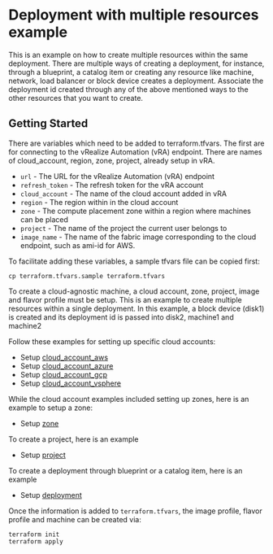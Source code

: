 # Deployment with multiple resources example

This is an example on how to create multiple resources within the same deployment.
There are multiple ways of creating a deployment, for instance, through a blueprint, a catalog item or creating any resource like machine, network, load balancer or block device creates a deployment.
Associate the deployment id created through any of the above mentioned ways to the other resources that you want to create.

## Getting Started

There are variables which need to be added to terraform.tfvars. The first are for connecting to the vRealize Automation (vRA) endpoint. There are names of cloud_account, region, zone, project, already setup in vRA.

* `url` - The URL for the vRealize Automation (vRA) endpoint
* `refresh_token` - The refresh token for the vRA account
* `cloud_account` - The name of the cloud account added in vRA
* `region` - The region within in the cloud account
* `zone` - The compute placement zone within a region where machines can be placed
* `project` - The name of the project the current user belongs to
* `image_name` - The name of the fabric image corresponding to the cloud endpoint, such as ami-id for AWS.

To facilitate adding these variables, a sample tfvars file can be copied first:
```shell
cp terraform.tfvars.sample terraform.tfvars
```

To create a cloud-agnostic machine, a cloud account, zone, project, image and flavor profile must be setup. This is an example to create multiple resources within a single deployment. In this example, a block device (disk1) is created and its deployment id is passed into disk2, machine1 and machine2 

Follow these examples for setting up specific cloud accounts:

* Setup [cloud\_account\_aws](../cloud_account_aws/README.md)
* Setup [cloud\_account\_azure](../cloud_account_azure/README.md)
* Setup [cloud\_account\_gcp](../cloud_account_gcp/README.md)
* Setup [cloud\_account\_vsphere](../cloud_account_vsphere/README.md)

While the cloud account examples included setting up zones, here is an example
to setup a zone:

* Setup [zone](../zone/README.md)

To create a project, here is an example

* Setup [project](../project/README.md)

To create a deployment through blueprint or a catalog item, here is an example

* Setup [deployment](../deployment/README.md)

Once the information is added to `terraform.tfvars`, the image profile, flavor profile and machine can be created via:

```shell
terraform init
terraform apply
```
